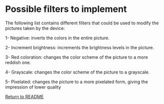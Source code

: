 # Possible filters to implement

The following list contains different filters that could be used to modify the pictures taken by the device:

1- Negative: inverts the colors in the entire picture.

2- Increment brightness: increments the brightness levels in the picture.

3- Red coloration: changes the color scheme of the picture to a more reddish one.

4- Grayscale: changes the color scheme of the picture to a grayscale.

5- Pixelated: changes the picture to a more pixelated form, giving the impression of lower quality

[Return to README](../README.md)
